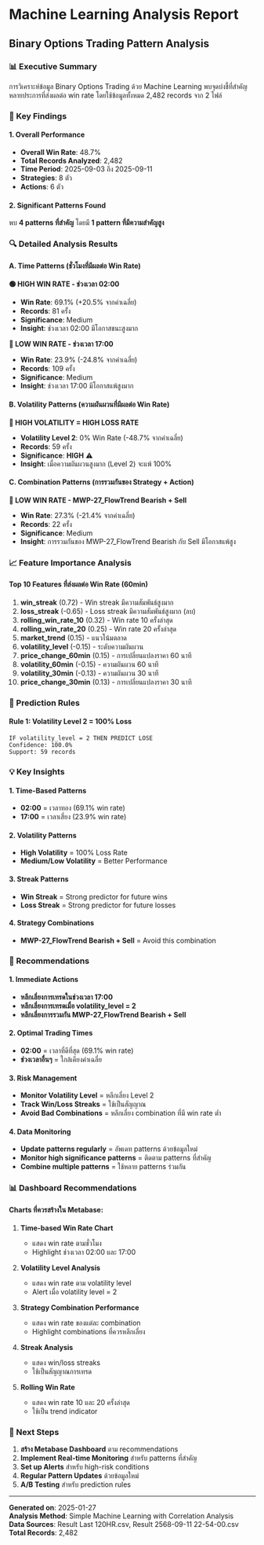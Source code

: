 # Machine Learning Analysis Report
## Binary Options Trading Pattern Analysis

### 📊 Executive Summary
การวิเคราะห์ข้อมูล Binary Options Trading ด้วย Machine Learning พบจุดบ่งชี้ที่สำคัญหลายประการที่ส่งผลต่อ win rate โดยใช้ข้อมูลทั้งหมด 2,482 records จาก 2 ไฟล์

### 🎯 Key Findings

#### 1. Overall Performance
- **Overall Win Rate**: 48.7%
- **Total Records Analyzed**: 2,482
- **Time Period**: 2025-09-03 ถึง 2025-09-11
- **Strategies**: 8 ตัว
- **Actions**: 6 ตัว

#### 2. Significant Patterns Found
พบ **4 patterns ที่สำคัญ** โดยมี **1 pattern ที่มีความสำคัญสูง**

### 🔍 Detailed Analysis Results

#### A. Time Patterns (ชั่วโมงที่มีผลต่อ Win Rate)

**🟢 HIGH WIN RATE - ช่วงเวลา 02:00**
- **Win Rate**: 69.1% (+20.5% จากค่าเฉลี่ย)
- **Records**: 81 ครั้ง
- **Significance**: Medium
- **Insight**: ช่วงเวลา 02:00 มีโอกาสชนะสูงมาก

**🔴 LOW WIN RATE - ช่วงเวลา 17:00**
- **Win Rate**: 23.9% (-24.8% จากค่าเฉลี่ย)
- **Records**: 109 ครั้ง
- **Significance**: Medium
- **Insight**: ช่วงเวลา 17:00 มีโอกาสแพ้สูงมาก

#### B. Volatility Patterns (ความผันผวนที่มีผลต่อ Win Rate)

**🔴 HIGH VOLATILITY = HIGH LOSS RATE**
- **Volatility Level 2**: 0% Win Rate (-48.7% จากค่าเฉลี่ย)
- **Records**: 59 ครั้ง
- **Significance**: **HIGH** ⚠️
- **Insight**: เมื่อความผันผวนสูงมาก (Level 2) จะแพ้ 100%

#### C. Combination Patterns (การรวมกันของ Strategy + Action)

**🔴 LOW WIN RATE - MWP-27_FlowTrend Bearish + Sell**
- **Win Rate**: 27.3% (-21.4% จากค่าเฉลี่ย)
- **Records**: 22 ครั้ง
- **Significance**: Medium
- **Insight**: การรวมกันของ MWP-27_FlowTrend Bearish กับ Sell มีโอกาสแพ้สูง

### 📈 Feature Importance Analysis

#### Top 10 Features ที่ส่งผลต่อ Win Rate (60min)

1. **win_streak** (0.72) - Win streak มีความสัมพันธ์สูงมาก
2. **loss_streak** (-0.65) - Loss streak มีความสัมพันธ์สูงมาก (ลบ)
3. **rolling_win_rate_10** (0.32) - Win rate 10 ครั้งล่าสุด
4. **rolling_win_rate_20** (0.25) - Win rate 20 ครั้งล่าสุด
5. **market_trend** (0.15) - แนวโน้มตลาด
6. **volatility_level** (-0.15) - ระดับความผันผวน
7. **price_change_60min** (0.15) - การเปลี่ยนแปลงราคา 60 นาที
8. **volatility_60min** (-0.15) - ความผันผวน 60 นาที
9. **volatility_30min** (-0.13) - ความผันผวน 30 นาที
10. **price_change_30min** (0.13) - การเปลี่ยนแปลงราคา 30 นาที

### 🎯 Prediction Rules

#### Rule 1: Volatility Level 2 = 100% Loss
```
IF volatility_level = 2 THEN PREDICT LOSE
Confidence: 100.0%
Support: 59 records
```

### 💡 Key Insights

#### 1. **Time-Based Patterns**
- **02:00** = เวลาทอง (69.1% win rate)
- **17:00** = เวลาเสี่ยง (23.9% win rate)

#### 2. **Volatility Patterns**
- **High Volatility** = 100% Loss Rate
- **Medium/Low Volatility** = Better Performance

#### 3. **Streak Patterns**
- **Win Streak** = Strong predictor for future wins
- **Loss Streak** = Strong predictor for future losses

#### 4. **Strategy Combinations**
- **MWP-27_FlowTrend Bearish + Sell** = Avoid this combination

### 🚀 Recommendations

#### 1. **Immediate Actions**
- **หลีกเลี่ยงการเทรดในช่วงเวลา 17:00**
- **หลีกเลี่ยงการเทรดเมื่อ volatility_level = 2**
- **หลีกเลี่ยงการรวมกัน MWP-27_FlowTrend Bearish + Sell**

#### 2. **Optimal Trading Times**
- **02:00** = เวลาที่ดีที่สุด (69.1% win rate)
- **ช่วงเวลาอื่นๆ** = ใกล้เคียงค่าเฉลี่ย

#### 3. **Risk Management**
- **Monitor Volatility Level** = หลีกเลี่ยง Level 2
- **Track Win/Loss Streaks** = ใช้เป็นสัญญาณ
- **Avoid Bad Combinations** = หลีกเลี่ยง combination ที่มี win rate ต่ำ

#### 4. **Data Monitoring**
- **Update patterns regularly** = อัพเดท patterns ด้วยข้อมูลใหม่
- **Monitor high significance patterns** = ติดตาม patterns ที่สำคัญ
- **Combine multiple patterns** = ใช้หลาย patterns ร่วมกัน

### 📊 Dashboard Recommendations

#### Charts ที่ควรสร้างใน Metabase:

1. **Time-based Win Rate Chart**
   - แสดง win rate ตามชั่วโมง
   - Highlight ช่วงเวลา 02:00 และ 17:00

2. **Volatility Level Analysis**
   - แสดง win rate ตาม volatility level
   - Alert เมื่อ volatility level = 2

3. **Strategy Combination Performance**
   - แสดง win rate ของแต่ละ combination
   - Highlight combinations ที่ควรหลีกเลี่ยง

4. **Streak Analysis**
   - แสดง win/loss streaks
   - ใช้เป็นสัญญาณการเทรด

5. **Rolling Win Rate**
   - แสดง win rate 10 และ 20 ครั้งล่าสุด
   - ใช้เป็น trend indicator

### 🔄 Next Steps

1. **สร้าง Metabase Dashboard** ตาม recommendations
2. **Implement Real-time Monitoring** สำหรับ patterns ที่สำคัญ
3. **Set up Alerts** สำหรับ high-risk conditions
4. **Regular Pattern Updates** ด้วยข้อมูลใหม่
5. **A/B Testing** สำหรับ prediction rules

---

**Generated on**: 2025-01-27  
**Analysis Method**: Simple Machine Learning with Correlation Analysis  
**Data Sources**: Result Last 120HR.csv, Result 2568-09-11 22-54-00.csv  
**Total Records**: 2,482
